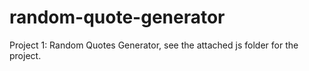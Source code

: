 # random-quote-generator
Project 1: Random Quotes Generator, see the attached js folder for the project.
